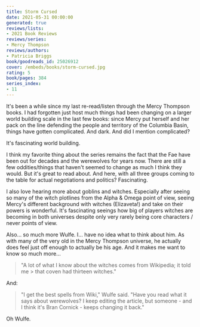 ```yaml
---
title: Storm Cursed
date: 2021-05-31 00:00:00
generated: true
reviews/lists:
- 2021 Book Reviews
reviews/series:
- Mercy Thompson
reviews/authors:
- Patricia Briggs
book/goodreads_id: 25026912
cover: /embeds/books/storm-cursed.jpg
rating: 5
book/pages: 384
series_index:
- 11
---
```

It's been a while since my last re-read/listen through the Mercy Thompson books. I had forgotten just host much things had been changing on a larger world building scale in the last few books: since Mercy put herself and her pack on the line defending the people and territory of the Columbia Basin, things have gotten complicated. And dark. And did I mention complicated?  

It's fascinating world building.  

<!--more-->

I think my favorite thing about the series remains the fact that the Fae have been out for decades and the werewolves for years now. There are still a few oddities/things that haven't seemed to change as much I think they would. But it's great to read about. And here, with all three groups coming to the table for actual negotiations and politics? Fascinating.  

I also love hearing more about goblins and witches. Especially after seeing so many of the witch plotlines from the Alpha & Omega point of view, seeing Mercy's different background with witches (Elizaveta!) and take on their powers is wonderful. It's fascinating seeings how big of players witches are becoming in both universes despite only very rarely being core characters / never points of view.  

Also... so much more Wulfe. I... have no idea what to think about him. As with many of the very old in the Mercy Thompson universe, he actually does feel just off enough to actually be his age. And it makes me want to know so much more...  

> "A lot of what I know about the witches comes from Wikipedia; it told me > that coven had thirteen witches."  

And:

> "I get the best spells from Wiki," Wulfe said. "Have you read what it says about werewolves? I keep editing the article, but someone - and I think it's Bran Cornick - keeps changing it back."  

Oh Wulfe.